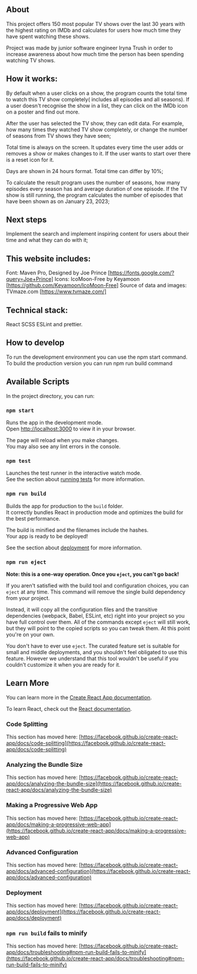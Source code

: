 ## About

This project offers 150 most popular TV shows over the last 30 years with the highest rating on IMDb and calculates for users how much time they have spent watching these shows. 

Project was made by junior software engineer Iryna Trush in order to increase awareness about how much time the person has been spending watching TV shows. 

## How it works:


By default when a user clicks on a show, the program counts the total time to watch this TV show completely( includes all episodes and all seasons). If a user doesn't recognise the show in a list, they can click on the IMDb icon on a poster and find out more. 

After the user has selected the TV show, they can edit data. For example, how many times they watched TV show completely, or change the number of seasons from TV shows they have seen;  

Total time is always on the screen. It updates every time the user adds or removes a show or makes changes to it. If the user wants to start over there is a reset icon for it. 

Days are shown in 24 hours format. Total time can differ by 10%;

To calculate the result program uses the number of seasons, how many episodes every season has and average duration of one episode. If the TV show is still running, the program calculates the number of episodes that have been shown as on January 23, 2023; 


## Next steps
Implement the search and implement inspiring content for users about their time and what they can do with it;

## This website includes:

Font: Maven Pro, Designed by Joe Prince [https://fonts.google.com/?query=Joe+Prince]
Icons: IcoMoon-Free by Keyamoon [https://github.com/Keyamoon/IcoMoon-Free]
Source of data and images: TVmaze.com [https://www.tvmaze.com/]

## Technical stack:
React
SCSS
ESLint and prettier.

## How to develop
To run the development environment you can use the npm start command. 
To build the production version you can run npm run build command


## Available Scripts

In the project directory, you can run:

### `npm start`

Runs the app in the development mode.\
Open [http://localhost:3000](http://localhost:3000) to view it in your browser.

The page will reload when you make changes.\
You may also see any lint errors in the console.

### `npm test`

Launches the test runner in the interactive watch mode.\
See the section about [running tests](https://facebook.github.io/create-react-app/docs/running-tests) for more information.

### `npm run build`

Builds the app for production to the `build` folder.\
It correctly bundles React in production mode and optimizes the build for the best performance.

The build is minified and the filenames include the hashes.\
Your app is ready to be deployed!

See the section about [deployment](https://facebook.github.io/create-react-app/docs/deployment) for more information.

### `npm run eject`

**Note: this is a one-way operation. Once you `eject`, you can't go back!**

If you aren't satisfied with the build tool and configuration choices, you can `eject` at any time. This command will remove the single build dependency from your project.

Instead, it will copy all the configuration files and the transitive dependencies (webpack, Babel, ESLint, etc) right into your project so you have full control over them. All of the commands except `eject` will still work, but they will point to the copied scripts so you can tweak them. At this point you're on your own.

You don't have to ever use `eject`. The curated feature set is suitable for small and middle deployments, and you shouldn't feel obligated to use this feature. However we understand that this tool wouldn't be useful if you couldn't customize it when you are ready for it.

## Learn More

You can learn more in the [Create React App documentation](https://facebook.github.io/create-react-app/docs/getting-started).

To learn React, check out the [React documentation](https://reactjs.org/).

### Code Splitting

This section has moved here: [https://facebook.github.io/create-react-app/docs/code-splitting](https://facebook.github.io/create-react-app/docs/code-splitting)

### Analyzing the Bundle Size

This section has moved here: [https://facebook.github.io/create-react-app/docs/analyzing-the-bundle-size](https://facebook.github.io/create-react-app/docs/analyzing-the-bundle-size)

### Making a Progressive Web App

This section has moved here: [https://facebook.github.io/create-react-app/docs/making-a-progressive-web-app](https://facebook.github.io/create-react-app/docs/making-a-progressive-web-app)

### Advanced Configuration

This section has moved here: [https://facebook.github.io/create-react-app/docs/advanced-configuration](https://facebook.github.io/create-react-app/docs/advanced-configuration)

### Deployment

This section has moved here: [https://facebook.github.io/create-react-app/docs/deployment](https://facebook.github.io/create-react-app/docs/deployment)

### `npm run build` fails to minify

This section has moved here: [https://facebook.github.io/create-react-app/docs/troubleshooting#npm-run-build-fails-to-minify](https://facebook.github.io/create-react-app/docs/troubleshooting#npm-run-build-fails-to-minify)
